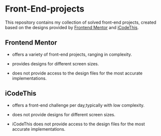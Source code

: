 # Front-End-projects

This repository contains my collection of solved front-end projects, created based on the designs provided by [Frontend Mentor](https://www.frontendmentor.io) and [iCodeThis](https://icodethis.com).

## Frontend Mentor

- offers a variety of front-end projects, ranging in complexity.

- provides designs for different screen sizes.

- does not provide access to the design files for the most accurate implementations.

## iCodeThis

- offers a front-end challenge per day,typically with low complexity.

- does not provide designs for different screen sizes.

- iCodeThis does not provide access to the design files for the most accurate implementations.
